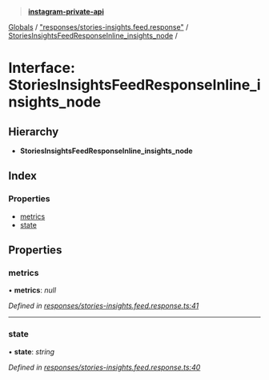 > **[instagram-private-api](../README.md)**

[Globals](../README.md) / ["responses/stories-insights.feed.response"](../modules/_responses_stories_insights_feed_response_.md) / [StoriesInsightsFeedResponseInline_insights_node](_responses_stories_insights_feed_response_.storiesinsightsfeedresponseinline_insights_node.md) /

# Interface: StoriesInsightsFeedResponseInline_insights_node

## Hierarchy

* **StoriesInsightsFeedResponseInline_insights_node**

## Index

### Properties

* [metrics](_responses_stories_insights_feed_response_.storiesinsightsfeedresponseinline_insights_node.md#metrics)
* [state](_responses_stories_insights_feed_response_.storiesinsightsfeedresponseinline_insights_node.md#state)

## Properties

###  metrics

• **metrics**: *null*

*Defined in [responses/stories-insights.feed.response.ts:41](https://github.com/dilame/instagram-private-api/blob/3e16058/src/responses/stories-insights.feed.response.ts#L41)*

___

###  state

• **state**: *string*

*Defined in [responses/stories-insights.feed.response.ts:40](https://github.com/dilame/instagram-private-api/blob/3e16058/src/responses/stories-insights.feed.response.ts#L40)*